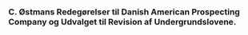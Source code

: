 ### C. Østmans Redegørelser til Danish American Prospecting Company og Udvalget til Revision af Undergrundslovene.
